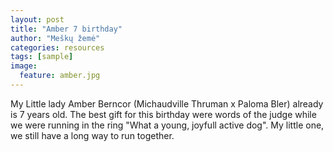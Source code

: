 ```yaml
---
layout: post
title: "Amber 7 birthday"
author: "Meškų žemė"
categories: resources
tags: [sample]
image:
  feature: amber.jpg
---
```


My Little lady Amber Berncor (Michaudville Thruman x Paloma Bler) already is 7 years old. The best gift for this birthday were words of the judge while we were running in the ring "What a young, joyfull active dog". My little one, we still have a long way to run together.
